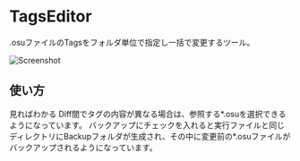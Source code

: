 # TagsEditor
.osuファイルのTagsをフォルダ単位で指定し一括で変更するツール。

![Screenshot](http://sharex.underuri.dev/u/TagsEditor_Ukj4OGhKhr.png)

## 使い方
見ればわかる
Diff間でタグの内容が異なる場合は、参照する*.osuを選択できるようになっています。
バックアップにチェックを入れると実行ファイルと同じディレクトリにBackupフォルダが生成され、その中に変更前の*.osuファイルがバックアップされるようになっています。

